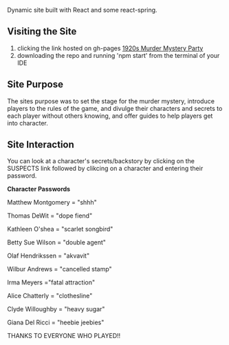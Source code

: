 Dynamic site built with React and some react-spring.

## Visiting the Site

1. clicking the link hosted on gh-pages [1920s Murder Mystery Party](https://dan2d.github.io/1920s-Murder-Mystery-Party/)
2. downloading the repo and running 'npm start' from the terminal of your IDE

## Site Purpose

The sites purpose was to set the stage for the murder mystery, introduce players to the rules of the game, and divulge their characters and secrets to each player without others knowing, and offer guides to help players get into character.

## Site Interaction

You can look at a character's secrets/backstory by clicking on the SUSPECTS link followed by clikcing on a character and entering their password.

 **Character Passwords**
 
  Matthew Montgomery = "shhh"
  
  Thomas DeWit = "dope fiend"
  
  Kathleen O'shea = "scarlet songbird"
  
  Betty Sue Wilson = "double agent"
  
  Olaf Hendrikssen = "akvavit"
  
  Wilbur Andrews = "cancelled stamp"
  
  Irma Meyers ="fatal attraction"
  
  Alice Chatterly = "clothesline"
 
  Clyde Willoughby = "heavy sugar"
  
  Giana Del Ricci = "heebie jeebies"
  
  
  THANKS TO EVERYONE WHO PLAYED!!

